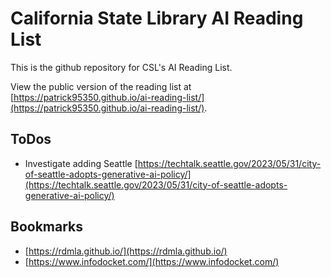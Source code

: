 # California State Library AI Reading List

This is the github repository for CSL's AI Reading List.

View the public version of the reading list at [https://patrick95350.github.io/ai-reading-list/](https://patrick95350.github.io/ai-reading-list/).

## ToDos

* Investigate adding Seattle [https://techtalk.seattle.gov/2023/05/31/city-of-seattle-adopts-generative-ai-policy/](https://techtalk.seattle.gov/2023/05/31/city-of-seattle-adopts-generative-ai-policy/)

## Bookmarks

* [https://rdmla.github.io/](https://rdmla.github.io/)
* [https://www.infodocket.com/](https://www.infodocket.com/)
